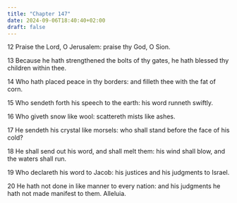 ```yaml
---
title: "Chapter 147"
date: 2024-09-06T18:40:40+02:00
draft: false
---
```




12 Praise the Lord, O Jerusalem: praise thy God, O Sion.

13 Because he hath strengthened the bolts of thy gates, he hath blessed thy children within thee.

14 Who hath placed peace in thy borders: and filleth thee with the fat of corn.

15 Who sendeth forth his speech to the earth: his word runneth swiftly.

16 Who giveth snow like wool: scattereth mists like ashes.

17 He sendeth his crystal like morsels: who shall stand before the face of his cold?

18 He shall send out his word, and shall melt them: his wind shall blow, and the waters shall run.

19 Who declareth his word to Jacob: his justices and his judgments to Israel.

20 He hath not done in like manner to every nation: and his judgments he hath not made manifest to them. Alleluia.

